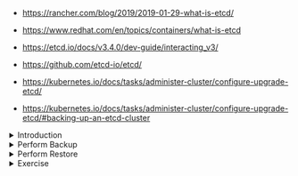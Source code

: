 - https://rancher.com/blog/2019/2019-01-29-what-is-etcd/

- https://www.redhat.com/en/topics/containers/what-is-etcd

- https://etcd.io/docs/v3.4.0/dev-guide/interacting_v3/

- https://github.com/etcd-io/etcd/

- https://kubernetes.io/docs/tasks/administer-cluster/configure-upgrade-etcd/

- https://kubernetes.io/docs/tasks/administer-cluster/configure-upgrade-etcd/#backing-up-an-etcd-cluster

<details>
<summary>Introduction</summary>
<br>

  <img width="735" alt="image" src="https://user-images.githubusercontent.com/75510135/165522162-c06265c8-3975-4693-83de-4693e6860398.png">

  <img width="952" alt="image" src="https://user-images.githubusercontent.com/75510135/165522216-c693677d-13c9-4736-a9b5-fd81d951bf26.png">

  <img width="973" alt="image" src="https://user-images.githubusercontent.com/75510135/165522274-487e9181-f17b-476a-b0c6-42993c041007.png">

  
</details>

<details>
<summary>Perform Backup</summary>
<br>

  <img width="821" alt="image" src="https://user-images.githubusercontent.com/75510135/165522392-e974e85d-fc0a-4f19-b410-303f6aff71b4.png">

 
</details>

<details>
<summary>Perform Restore</summary>
<br>

  <img width="831" alt="image" src="https://user-images.githubusercontent.com/75510135/165522500-35547d79-0daf-43c7-b73f-388095371aa7.png">

</details>


<details>
<summary>Exercise</summary>
<br>

  ```
            ********************************************************************************************

          1. PRE-REQ: Installing "etcdctl" client:
          ----------------------------------------

          Ensure if "etcdctl" command line tool is available by running below command. 

          export ETCDCTL_API=3
          etcdctl version

          If not available, then you can do the same by following below steps.

          ----------

          mv /tmp/etcd-download-test/etcdctl /usr/bin

          ETCD_VER=v3.4.14

          # choose either URL
          GOOGLE_URL=https://storage.googleapis.com/etcd
          GITHUB_URL=https://github.com/etcd-io/etcd/releases/download
          DOWNLOAD_URL=${GOOGLE_URL}

          rm -f /tmp/etcd-${ETCD_VER}-linux-amd64.tar.gz
          rm -rf /tmp/etcd-download-test && mkdir -p /tmp/etcd-download-test

          curl -L ${DOWNLOAD_URL}/${ETCD_VER}/etcd-${ETCD_VER}-linux-amd64.tar.gz -o /tmp/etcd-${ETCD_VER}-linux-amd64.tar.gz
          tar xzvf /tmp/etcd-${ETCD_VER}-linux-amd64.tar.gz -C /tmp/etcd-download-test --strip-components=1
          rm -f /tmp/etcd-${ETCD_VER}-linux-amd64.tar.gz

          mv /tmp/etcd-download-test/etcdctl /usr/bin

          ----------

          Referece: https://github.com/etcd-io/etcd/releases

          *********************************************************************************************


          1. Deploy sample Pod for testing:
          ~~~~~~~~~~~~~~~~~~~~~~~~~~~~~~~~~

          kubectl run nginx-pod --image=nginx


          *********************************************************************************************


          2. Backing up ETCD Database:
          ~~~~~~~~~~~~~~~~~~~~~~~~~~~~


          2a. Set ETCDCTL_API version to 3:
          ---------------------------------
          export ETCDCTL_API=3
          etcdctl version


          2b. Taking ETCD Backup:
          -----------------------
          etcdctl --endpoints=https://127.0.0.1:2379 \
                  --cacert=/etc/kubernetes/pki/etcd/ca.crt \
                  --cert=/etc/kubernetes/pki/etcd/server.crt \
                  --key=/etc/kubernetes/pki/etcd/server.key \
                  snapshot save /opt/snapshot-pre-boot.db

          2c. ETCD Backup - Status:
          -------------------------
          etcdctl --write-out=table snapshot status /opt/snapshot-pre-boot.db



          *********************************************************************************************

          3. Delete Pod:
          --------------
          Delete sample Pod after taking backup. Plan is, when we "restore" ETCD DB, this Pod should be there.

          kubectl get pods
          kubectl delete pod nginx-pod
          kubectl get pods

          *********************************************************************************************


          4. Restoring ETCD DB:
          ---------------------

          4a). 

          etcdctl  --data-dir /var/lib/etcd-from-backup \
                   snapshot restore /opt/snapshot-pre-boot.db

          ---------------------------------------------------------------------------------------------

          ls -l /var/lib/etcd-from-backup/

          ---------------------------------------------------------------------------------------------


          4b). 

          ETCD Pod (and other Kubernetes Components runs) as Static Pods in kube-system namespace. 

          You can update respective component configuration by updating YAML files in /etc/kubernetes/manifests/

          To update new ETCD Data Directory location we need to update the ETCD Pod YAML file /etc/kubernetes/manifests/etcd.yaml


          cp /etc/kubernetes/manifests/etcd.yaml /tmp/etcd.yaml.bak

          vim /etc/kubernetes/manifests/etcd.yaml 
          --------------------
             ...
             ...
             volumes:
             ...
             ...
             - hostPath:
                 path: /var/lib/etcd-from-backup   #new-data-dir. In my case, I have already configured.
                 type: DirectoryOrCreate
               name: etcd-data
          status: {}   

          /etc/kubernetes/pki/etcd

          4c). Wait for about 2/3 mins and check "etcd-master" Pod status:
          ----------------------------------------------------------------   
          kubectl get pods -n kube-system | grep etcd

          # IF it is pending even after few minutes, try delete the etcd-master pod. Since this is "static pod", K8s will create from above etcd.yaml file
          kubectl delete pods etcd-master -n kube-system --grace-period=0 --force

          Wait for few mins and test the same.
          kubectl get pods -n kube-system | grep etcd


          *********************************************************************************************


          5. Validate:
          -------------

          5a). Ensure, nginx-pod created in above step 1 exist after we successful restore ETCD DB.
          -----------------------------------------------------------------------------------------
          kubectl get pod nginx-pod

          5b). Deploy another sample to ensure we are able to deploy new Pods after restoring ETCD DB.
          --------------------------------------------------------------------------------------------
          kubectl run redis-pod --image=redis

          kubectl get pod nginx-pod
  ```
</details>
